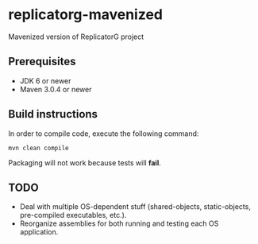 replicatorg-mavenized
=====================

Mavenized version of ReplicatorG project

## Prerequisites ##
- JDK 6 or newer
- Maven 3.0.4 or newer

## Build instructions ##
In order to compile code, execute the following command:
```
mvn clean compile
```

Packaging will not work because tests will **fail**.

## TODO ##
- Deal with multiple OS-dependent stuff (shared-objects, static-objects, pre-compiled executables, etc.).
- Reorganize assemblies for both running and testing each OS application.